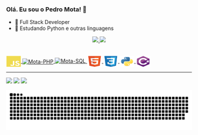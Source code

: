 ### Olá. Eu sou o Pedro Mota! 👋


- 🔭 Full Stack Developer
- 🌱 Estudando Python e outras linguagens


<div align="center">
  <a href="https://github.com/PedrooMota">
  <img height="150em" src="https://github-readme-stats.vercel.app/api?username=PedrooMota&show_icons=true&theme=radical&include_all_commits=true&count_private=true"/>
  <img height="150em" src="https://github-readme-stats.vercel.app/api/top-langs/?username=PedrooMota&layout=compact&langs_count=7&theme=radical"/>
</div>
<br>

<div style="display: inline_block"><br>
  <img align="center" alt="Mota-Js" height="30" width="40" src="https://raw.githubusercontent.com/devicons/devicon/master/icons/javascript/javascript-plain.svg">
  <img align="center" alt="Mota-PHP" height="30" width"40" src="https://cdn.jsdelivr.net/gh/devicons/devicon/icons/php/php-original.svg" />
  <img align"center" alt="Mota-SQL" height="30" width"40" src="https://cdn.jsdelivr.net/gh/devicons/devicon/icons/mysql/mysql-plain.svg" />
  <img align="center" alt="Mota-HTML" height="30" width="40" src="https://raw.githubusercontent.com/devicons/devicon/master/icons/html5/html5-original.svg">
  <img align="center" alt="Mota-CSS" height="30" width="40" src="https://raw.githubusercontent.com/devicons/devicon/master/icons/css3/css3-original.svg">
  <img align="center" alt="Mota-Python" height="30" width="40" src="https://raw.githubusercontent.com/devicons/devicon/master/icons/python/python-original.svg">
  <img align="center" alt="Mota-Csharp" height="30" width="40" src="https://raw.githubusercontent.com/devicons/devicon/master/icons/csharp/csharp-original.svg">
  

</div>
<hr>
<div>
 <a href="https://instagram.com/Pedrooh_mota" target="_blank"><img src="https://img.shields.io/badge/-Instagram-%23E4405F?style=for-the-badge&logo=instagram&logoColor=white" target="_blank"></a>
 <a href = "mailto:pedrohmota2005@gmail.com.com"><img src="https://img.shields.io/badge/Gmail-D14836?style=for-the-badge&logo=gmail&logoColor=white" target="_blank"></a>
 <a href="https://www.linkedin.com/in/pedro-mota-294521232/" target="_blank"><img src="https://img.shields.io/badge/-LinkedIn-%230077B5?style=for-the-badge&logo=linkedin&logoColor=white" target="_blank"></a> 

![Snake animation](https://github.com/PedrooMota/PedrooMota/blob/output/github-contribution-grid-snake.svg)
